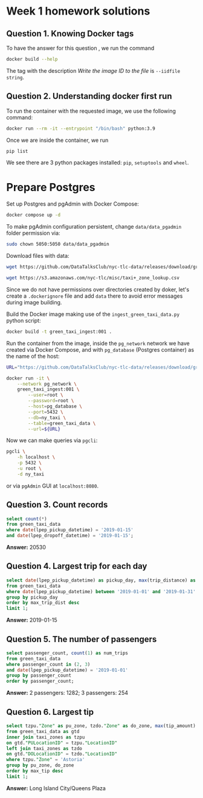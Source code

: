# Week 1 homework solutions

## Question 1. Knowing Docker tags

To have the answer for this question , we run the command

```bash
docker build --help
```

The tag with the description *Write the image ID to the file* is `--iidfile string`.

## Question 2. Understanding docker first run 

To run the container with the requested image, we use the following command:

```bash
docker run --rm -it --entrypoint "/bin/bash" python:3.9
```

Once we are inside the container, we run 

```bash
pip list
```

We see there are 3 python packages installed: `pip`, `setuptools` and `wheel`.


# Prepare Postgres

Set up Postgres and pgAdmin with Docker Compose:

```bash
docker compose up -d
```

To make pgAdmin configuration persistent, change `data/data_pgadmin` folder permission via:

```bash
sudo chown 5050:5050 data/data_pgadmin
```

Download files with data:

```bash
wget https://github.com/DataTalksClub/nyc-tlc-data/releases/download/green/green_tripdata_2019-01.csv.gz

wget https://s3.amazonaws.com/nyc-tlc/misc/taxi+_zone_lookup.csv
```

Since we do not have permissions over directories created by doker, let's create a `.dockerignore` file and add `data` there to avoid error messages during image building.

Build the Docker image making use of the `ingest_green_taxi_data.py` python script:

```bash
docker build -t green_taxi_ingest:001 .
```

Run the container from the image, inside the `pg_network` network we have created via Docker Compose, and with `pg_database` (Postgres container) as the name of the host:

```bash
URL="https://github.com/DataTalksClub/nyc-tlc-data/releases/download/green/green_tripdata_2019-01.csv.gz"

docker run -it \
    --network pg_network \
    green_taxi_ingest:001 \
        --user=root \
        --password=root \
        --host=pg_database \
        --port=5432 \
        --db=ny_taxi \
        --table=green_taxi_data \
        --url=${URL}
```

Now we can make queries via `pgcli`:

```bash
pgcli \
    -h localhost \
    -p 5432 \
    -u root \
    -d ny_taxi
```

or via `pgAdmin` GUI at `localhost:8080`.


## Question 3. Count records 

```sql
select count(*)
from green_taxi_data
where date(lpep_pickup_datetime) = '2019-01-15'
and date(lpep_dropoff_datetime) = '2019-01-15';
```

**Answer:** 20530

## Question 4. Largest trip for each day

```sql
select date(lpep_pickup_datetime) as pickup_day, max(trip_distance) as max_trip_dist
from green_taxi_data
where date(lpep_pickup_datetime) between '2019-01-01' and '2019-01-31'
group by pickup_day
order by max_trip_dist desc
limit 1;
```

**Answer:** 2019-01-15

## Question 5. The number of passengers

```sql
select passenger_count, count(1) as num_trips
from green_taxi_data
where passenger_count in (2, 3)
and date(lpep_pickup_datetime) = '2019-01-01'
group by passenger_count
order by passenger_count;
```

**Answer:** 2 passengers: 1282; 3 passengers: 254

## Question 6. Largest tip

```sql
select tzpu."Zone" as pu_zone, tzdo."Zone" as do_zone, max(tip_amount) as max_tip
from green_taxi_data as gtd
inner join taxi_zones as tzpu
on gtd."PULocationID" = tzpu."LocationID"
left join taxi_zones as tzdo
on gtd."DOLocationID" = tzdo."LocationID"
where tzpu."Zone" = 'Astoria'
group by pu_zone, do_zone
order by max_tip desc
limit 1;
```
**Answer:** Long Island City/Queens Plaza

